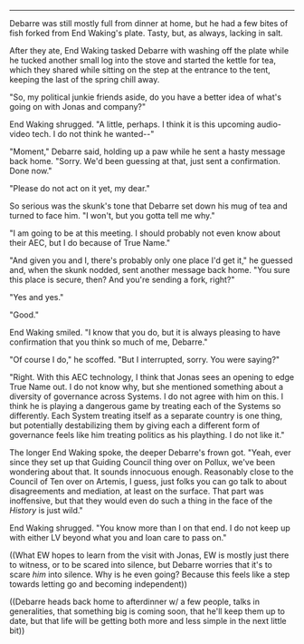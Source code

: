 -----

Debarre was still mostly full from dinner at home, but he had a few bites of fish forked from End Waking's plate. Tasty, but, as always, lacking in salt.

After they ate, End Waking tasked Debarre with washing off the plate while he tucked another small log into the stove and started the kettle for tea, which they shared while sitting on the step at the entrance to the tent, keeping the last of the spring chill away.

"So, my political junkie friends aside, do you have a better idea of what's going on with Jonas and company?"

End Waking shrugged. "A little, perhaps. I think it is this upcoming audio-video tech. I do not think he wanted--"

"Moment," Debarre said, holding up a paw while he sent a hasty message back home. "Sorry. We'd been guessing at that, just sent a confirmation. Done now."

"Please do not act on it yet, my dear."

So serious was the skunk's tone that Debarre set down his mug of tea and turned to face him. "I won't, but you gotta tell me why."

"I am going to be at this meeting. I should probably not even know about their AEC, but I do because of True Name."

"And given you and I, there's probably only one place I'd get it," he guessed and, when the skunk nodded, sent another message back home. "You sure this place is secure, then? And you're sending a fork, right?"

"Yes and yes."

"Good."

End Waking smiled. "I know that you do, but it is always pleasing to have confirmation that you think so much of me, Debarre."

"Of course I do," he scoffed. "But I interrupted, sorry. You were saying?"

"Right. With this AEC technology, I think that Jonas sees an opening to edge True Name out. I do not know why, but she mentioned something about a diversity of governance across Systems. I do not agree with him on this. I think he is playing a dangerous game by treating each of the Systems so differently. Each System treating itself as a separate country is one thing, but potentially destabilizing them by giving each a different form of governance feels like him treating politics as his plaything. I do not like it."

The longer End Waking spoke, the deeper Debarre's frown got. "Yeah, ever since they set up that Guiding Council thing over on Pollux, we've been wondering about that. It sounds innocuous enough. Reasonably close to the Council of Ten over on Artemis, I guess, just folks you can go talk to about disagreements and mediation, at least on the surface. That part was inoffensive, but that they would even do such a thing in the face of the *History* is just wild."

End Waking shrugged. "You know more than I on that end. I do not keep up with either LV beyond what you and Ioan care to pass on."

((What EW hopes to learn from the visit with Jonas, EW is mostly just there to witness, or to be scared into silence, but Debarre worries that it's to scare *him* into silence. Why is he even going? Because this feels like a step towards letting go and becoming independent))

((Debarre heads back home to afterdinner w/ a few people, talks in generalities, that something big is coming soon, that he'll keep them up to date, but that life will be getting both more and less simple in the next little bit))
